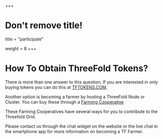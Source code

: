 +++
# Don't remove title!

title = "participate"

weight = 8
+++
# How To Obtain ThreeFold Tokens?

There is more than one answer to this question.
If you are interested in only buying tokens you can do this at [TFTOKENS.COM](http://www.tftokens.com).

Another option is becoming a farmer by hosting a ThreeFold Node or Cluster. You can buy these through a [Farming Cooperative](/community)  

These Farming Cooperatives have several ways for you to contribute to the Threefold Grid. 

Please contact us through the chat widget on the website or the live chat in the smartphone app for more information on becoming a TF Farmer.
